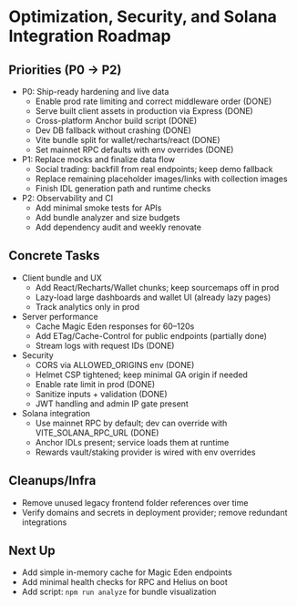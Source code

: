 # Optimization, Security, and Solana Integration Roadmap

## Priorities (P0 → P2)

- P0: Ship-ready hardening and live data
  - Enable prod rate limiting and correct middleware order (DONE)
  - Serve built client assets in production via Express (DONE)
  - Cross-platform Anchor build script (DONE)
  - Dev DB fallback without crashing (DONE)
  - Vite bundle split for wallet/recharts/react (DONE)
  - Set mainnet RPC defaults with env overrides (DONE)
- P1: Replace mocks and finalize data flow
  - Social trading: backfill from real endpoints; keep demo fallback
  - Replace remaining placeholder images/links with collection images
  - Finish IDL generation path and runtime checks
- P2: Observability and CI
  - Add minimal smoke tests for APIs
  - Add bundle analyzer and size budgets
  - Add dependency audit and weekly renovate

## Concrete Tasks

- Client bundle and UX
  - Add React/Recharts/Wallet chunks; keep sourcemaps off in prod
  - Lazy-load large dashboards and wallet UI (already lazy pages)
  - Track analytics only in prod
- Server performance
  - Cache Magic Eden responses for 60–120s
  - Add ETag/Cache-Control for public endpoints (partially done)
  - Stream logs with request IDs (DONE)
- Security
  - CORS via ALLOWED_ORIGINS env (DONE)
  - Helmet CSP tightened; keep minimal GA origin if needed
  - Enable rate limit in prod (DONE)
  - Sanitize inputs + validation (DONE)
  - JWT handling and admin IP gate present
- Solana integration
  - Use mainnet RPC by default; dev can override with VITE_SOLANA_RPC_URL (DONE)
  - Anchor IDLs present; service loads them at runtime
  - Rewards vault/staking provider is wired with env overrides

## Cleanups/Infra

- Remove unused legacy frontend folder references over time
- Verify domains and secrets in deployment provider; remove redundant integrations

## Next Up

- Add simple in-memory cache for Magic Eden endpoints
- Add minimal health checks for RPC and Helius on boot
- Add script: `npm run analyze` for bundle visualization
